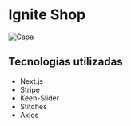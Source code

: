
# Ignite Shop

![Capa](https://user-images.githubusercontent.com/101301928/225959897-c3130779-1e17-460b-bebd-b1813f73da7e.png)

## Tecnologias utilizadas

- Next.js
- Stripe
- Keen-Slider
- Stitches
- Axios

